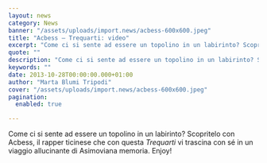 ```yaml
---
layout: news
category: News
banner: "/assets/uploads/import.news/acbess-600x600.jpeg"
title: "Acbess – Trequarti: video"
excerpt: "Come ci si sente ad essere un topolino in un labirinto? Scopritelo con Acbess, il rapper ticinese che con questa Trequarti vi trascina con sé in un viaggio allucinante di Asimoviana memoria. Enjoy!"
quote: ""
description: "Come ci si sente ad essere un topolino in un labirinto? Scopritelo con Acbess, il rapper ticinese che con questa Trequarti vi trascina con sé in un viaggio allucinante di Asimoviana memoria. Enjoy!"
keywords: ""
date: 2013-10-28T00:00:00.000+01:00
author: "Marta Blumi Tripodi"
cover: "/assets/uploads/import.news/acbess-600x600.jpeg"
pagination:
  enabled: true

---
```


[](https://hotmc.com/acbess-un-po-di-rap-dalla-svizzera-italiana/acbess/)

Come ci si sente ad essere un topolino in un labirinto? Scopritelo con Acbess, il rapper ticinese che con questa _Trequarti_ vi trascina con sé in un viaggio allucinante di Asimoviana memoria. Enjoy!